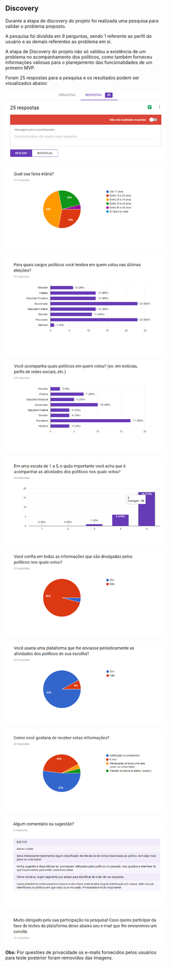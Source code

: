 ## Discovery

Durante a etapa de discovery do projeto foi realizada uma pesquisa para validar o problema proposto.

A pesquisa foi dividida em 9 perguntas, sendo 1 referente ao perfil do usuário e as demais referentes ao problema em si.

A etapa de Discovery do projeto não só validou a existência de um problema no acompanhamento dos políticos, como também forneceu informações valiosas para o planejamento das funcionalidades de um primeiro MVP.

Foram 25 respostas para a pesquisa e os resultados podem ser visualizados abaixo:

![](https://github.com/DiegoKremer/artefatos-ecclesia/blob/master/discovery/pesquisa_pergunta_1.png?raw=true)

![](https://github.com/DiegoKremer/artefatos-ecclesia/blob/master/discovery/pesquisa_pergunta_2.png?raw=true)

![](https://github.com/DiegoKremer/artefatos-ecclesia/blob/master/discovery/pesquisa_pergunta_3.png?raw=true)

![](https://github.com/DiegoKremer/artefatos-ecclesia/blob/master/discovery/pesquisa_pergunta_4.png?raw=true)

![](https://github.com/DiegoKremer/artefatos-ecclesia/blob/master/discovery/pesquisa_pergunta_5.png?raw=true)

![](https://github.com/DiegoKremer/artefatos-ecclesia/blob/master/discovery/pesquisa_pergunta_6.png?raw=true)

![](https://github.com/DiegoKremer/artefatos-ecclesia/blob/master/discovery/pesquisa_pergunta_7.png?raw=true)

![](https://github.com/DiegoKremer/artefatos-ecclesia/blob/master/discovery/pesquisa_pergunta_8.png?raw=true)

![](https://github.com/DiegoKremer/artefatos-ecclesia/blob/master/discovery/pesquisa_pergunta_9.png?raw=true)


**Obs:** Por questões de privacidade os e-mails fornecidos pelos usuários para teste posterior foram removidos das imagens. 
